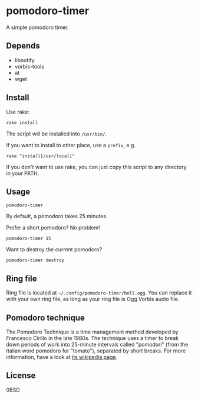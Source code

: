 pomodoro-timer
==============

A simple pomodoro timer.

Depends
-------

- libnotify
- vorbis-tools
- at
- wget

Install
-------

Use rake:

    rake install

The script will be installed into `/usr/bin/`.

If you want to install to other place, use a `prefix`, e.g.

    rake "install[/usr/local]"

If you don't want to use rake, you can just copy this script to any directory in your PATH.


Usage
-----

    pomodoro-timer

By default, a pomodoro takes 25 minutes.

Prefer a short pomodoro? No problem!

    pomodoro-timer 15

Want to destroy the current pomodoro?

    pomodoro-timer destroy


Ring file
---------

Ring file is located at `~/.config/pomodoro-timer/bell.ogg`.
You can replace it with your own ring file,
as long as your ring file is Ogg Vorbis audio file.


Pomodoro technique
------------------

The Pomodoro Technique is a time management method developed by Francesco Cirillo in the late 1980s.
The technique uses a timer to break down periods of work into 25-minute intervals called "pomodori" (from the Italian word pomodoro for "tomato"), separated by short breaks.
For more information, have a look at [its wikipedia page](https://en.wikipedia.org/wiki/Pomodoro_Technique).

License
---------

0BSD
